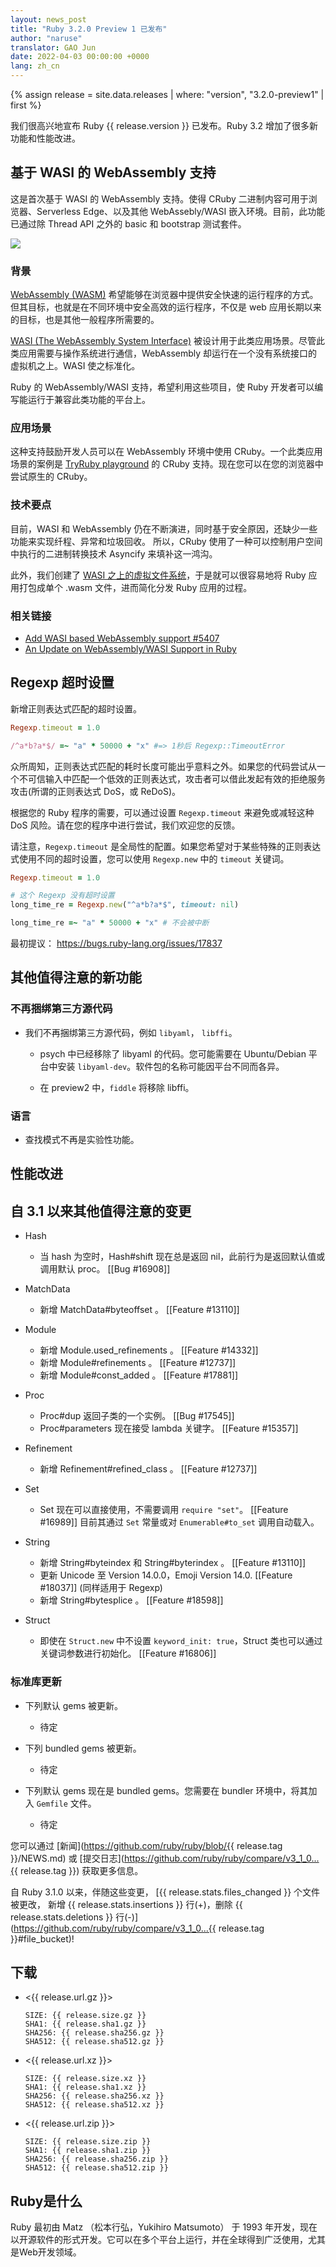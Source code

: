 ```yaml
---
layout: news_post
title: "Ruby 3.2.0 Preview 1 已发布"
author: "naruse"
translator: GAO Jun
date: 2022-04-03 00:00:00 +0000
lang: zh_cn
---
```


{% assign release = site.data.releases | where: "version", "3.2.0-preview1" | first %}

我们很高兴地宣布 Ruby {{ release.version }} 已发布。Ruby 3.2 增加了很多新功能和性能改进。


## 基于 WASI 的 WebAssembly 支持

这是首次基于 WASI 的 WebAssembly 支持。使得 CRuby 二进制内容可用于浏览器、Serverless Edge、以及其他 WebAssebly/WASI 嵌入环境。目前，此功能已通过除 Thread API 之外的 basic 和 bootstrap 测试套件。


![](https://i.imgur.com/opCgKy2.png)

### 背景

[WebAssembly (WASM)](https://webassembly.org/) 希望能够在浏览器中提供安全快速的运行程序的方式。但其目标，也就是在不同环境中安全高效的运行程序，不仅是 web 应用长期以来的目标，也是其他一般程序所需要的。

[WASI (The WebAssembly System Interface)](https://wasi.dev/) 被设计用于此类应用场景。尽管此类应用需要与操作系统进行通信，WebAssembly 却运行在一个没有系统接口的虚拟机之上。WASI 使之标准化。

Ruby 的 WebAssembly/WASI 支持，希望利用这些项目，使 Ruby 开发者可以编写能运行于兼容此类功能的平台上。

### 应用场景

这种支持鼓励开发人员可以在 WebAssembly 环境中使用 CRuby。一个此类应用场景的案例是 [TryRuby playground](https://try.ruby-lang.org/playground/) 的 CRuby 支持。现在您可以在您的浏览器中尝试原生的 CRuby。

### 技术要点

目前，WASI 和 WebAssembly 仍在不断演进，同时基于安全原因，还缺少一些功能来实现纤程、异常和垃圾回收。
所以，CRuby 使用了一种可以控制用户空间中执行的二进制转换技术 Asyncify 来填补这一鸿沟。

此外，我们创建了 [WASI 之上的虚拟文件系统](https://github.com/kateinoigakukun/wasi-vfs/wiki/Getting-Started-with-CRuby)，于是就可以很容易地将 Ruby 应用打包成单个 .wasm 文件，进而简化分发 Ruby 应用的过程。


### 相关链接

* [Add WASI based WebAssembly support #5407](https://github.com/ruby/ruby/pull/5407)
* [An Update on WebAssembly/WASI Support in Ruby](https://itnext.io/final-report-webassembly-wasi-support-in-ruby-4aface7d90c9)

## Regexp 超时设置

新增正则表达式匹配的超时设置。

```ruby
Regexp.timeout = 1.0

/^a*b?a*$/ =~ "a" * 50000 + "x" #=> 1秒后 Regexp::TimeoutError
```

众所周知，正则表达式匹配的耗时长度可能出乎意料之外。如果您的代码尝试从一个不可信输入中匹配一个低效的正则表达式，攻击者可以借此发起有效的拒绝服务攻击(所谓的正则表达式 DoS，或 ReDoS)。

根据您的 Ruby 程序的需要，可以通过设置 `Regexp.timeout` 来避免或减轻这种 DoS 风险。请在您的程序中进行尝试，我们欢迎您的反馈。

请注意，`Regexp.timeout` 是全局性的配置。如果您希望对于某些特殊的正则表达式使用不同的超时设置，您可以使用 `Regexp.new` 中的 `timeout` 关键词。

```ruby
Regexp.timeout = 1.0

# 这个 Regexp 没有超时设置
long_time_re = Regexp.new("^a*b?a*$", timeout: nil)

long_time_re =~ "a" * 50000 + "x" # 不会被中断
```

最初提议： https://bugs.ruby-lang.org/issues/17837


## 其他值得注意的新功能

### 不再捆绑第三方源代码

* 我们不再捆绑第三方源代码，例如 `libyaml`， `libffi`。

    * psych 中已经移除了 libyaml 的代码。您可能需要在 Ubuntu/Debian 平台中安装 `libyaml-dev`。软件包的名称可能因平台不同而各异。

    * 在 preview2 中，`fiddle` 将移除 libffi。

### 语言

* 查找模式不再是实验性功能。


## 性能改进



## 自 3.1 以来其他值得注意的变更

* Hash
    * 当 hash 为空时，Hash#shift 现在总是返回 nil，此前行为是返回默认值或调用默认 proc。 [[Bug #16908]]

* MatchData
    * 新增 MatchData#byteoffset 。 [[Feature #13110]]

* Module
    * 新增 Module.used_refinements 。 [[Feature #14332]]
    * 新增 Module#refinements 。 [[Feature #12737]]
    * 新增 Module#const_added 。 [[Feature #17881]]

* Proc
    * Proc#dup 返回子类的一个实例。 [[Bug #17545]]
    * Proc#parameters 现在接受 lambda 关键字。 [[Feature #15357]]

* Refinement
    * 新增 Refinement#refined_class 。 [[Feature #12737]]

* Set
    * Set 现在可以直接使用，不需要调用 `require "set"`。 [[Feature #16989]]
      目前其通过 `Set` 常量或对 `Enumerable#to_set` 调用自动载入。

* String
    * 新增 String#byteindex 和 String#byterindex 。 [[Feature #13110]]
    * 更新 Unicode 至 Version 14.0.0，Emoji Version 14.0. [[Feature #18037]] (同样适用于 Regexp)
    * 新增 String#bytesplice 。  [[Feature #18598]]

* Struct
    * 即使在 `Struct.new` 中不设置 `keyword_init: true`，Struct 类也可以通过关键词参数进行初始化。 [[Feature #16806]]


### 标准库更新

*   下列默认 gems 被更新。

    * 待定

*   下列 bundled gems 被更新。

    * 待定

*   下列默认 gems 现在是 bundled gems。您需要在 bundler 环境中，将其加入 `Gemfile` 文件。

    * 待定

您可以通过 [新闻](https://github.com/ruby/ruby/blob/{{ release.tag }}/NEWS.md)
或 [提交日志](https://github.com/ruby/ruby/compare/v3_1_0...{{ release.tag }})
获取更多信息。

自 Ruby 3.1.0 以来，伴随这些变更， [{{ release.stats.files_changed }} 个文件被更改， 新增 {{ release.stats.insertions }} 行(+)，删除 {{ release.stats.deletions }} 行(-)](https://github.com/ruby/ruby/compare/v3_1_0...{{ release.tag }}#file_bucket)!

## 下载

* <{{ release.url.gz }}>

      SIZE: {{ release.size.gz }}
      SHA1: {{ release.sha1.gz }}
      SHA256: {{ release.sha256.gz }}
      SHA512: {{ release.sha512.gz }}

* <{{ release.url.xz }}>

      SIZE: {{ release.size.xz }}
      SHA1: {{ release.sha1.xz }}
      SHA256: {{ release.sha256.xz }}
      SHA512: {{ release.sha512.xz }}

* <{{ release.url.zip }}>

      SIZE: {{ release.size.zip }}
      SHA1: {{ release.sha1.zip }}
      SHA256: {{ release.sha256.zip }}
      SHA512: {{ release.sha512.zip }}

## Ruby是什么

Ruby 最初由 Matz （松本行弘，Yukihiro Matsumoto） 于 1993 年开发，现在以开源软件的形式开发。它可以在多个平台上运行，并在全球得到广泛使用，尤其是Web开发领域。
